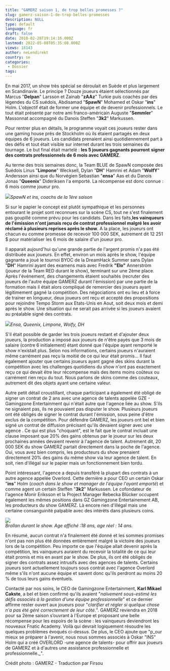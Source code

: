 ```yaml
---
title: "GAMERZ saison 1, de trop belles promesses ?"
slug: gamerz-saison-1-de-trop-belles-promesses
description: NULL
type: default
language: fr
draft: false
date: 2018-02-28T19:14:16.000Z
lastmod: 2022-05-08T05:35:08.000Z
views: 18143
author: neLendirekt
country: se
categories:
 - Dossier
tags:
---
```

En mai 2017, un show très spécial se déroulait en Suède et plus largement en Scandinavie. Le principe ? Douze joueurs étaient sélectionnés par Marcus "**Delpan**" Larsson et Zainab "**zAAz**" Turkie puis coachés par des légendes du CS suédois, Abdisamad "**SpawN**" Mohamed et Oskar "**ins**" Holm. L'objectif était de former une équipe et de devenir professionnels. Le tout était présenté par notre ami franco-américain Auguste "**Semmler**" Massonnat accompagné du Danois Steffen "**3k2**" Markussen.

Pour rentrer plus en détails, le programme voyait ces joueurs rester dans une gaming house près de Stockholm où ils étaient partagés en deux équipes de 6 joueurs. Les candidats prenaient ainsi quotidiennement part à des défis et tout était visible sur internet durant les trois semaines du tournage. Le but final était martelé : **les 5 joueurs gagnants pourront** **signer des contrats professionnels de 6 mois avec GAMERZ**.

Au terme des trois semaines donc, la Team BLUE de SpawN composée des Suédois Linus "**Limpone**" Wecksell, Dylan "**DH**" Hamrini et Adam "**WolfY**" Andersson ainsi que du Norvégien Sebastian "**ensa**" Aas et du Danois Jonas "**Queenix**" Dideriksen l'a emporté. La récompense est donc connue : 6 mois comme joueur pro.

![](https://flickshot-ue.s3.eu-west-2.amazonaws.com/flickshot/article/5a537420df513/images/jq065GciAVSQkVXTTLecAf5GHtwdppBrsa6nK549.jpeg)_SpawN et ins, coachs de la 1ère saison_

Si sur le papier le concept est plutôt sympathique et les personnes entourant le projet sont reconnues sur la scène CS, tout ne s'est finalement pas goupillé comme prévu pour les candidats. Dans les faits,**les vainqueurs de l'émission n'ont jamais reçu de contrat professionnel malgré les avoir réclamé à plusieurs reprises après le show**. A la place, les joueurs ont chacun eu comme promesse de recevoir 100 000 SEK, autrement dit 12 251 $ pour matérialiser les 6 mois de salaire d'un joueur pro.

Il apparait aujourd'hui qu'une grande partie de l'argent promis n'a pas été distribuée aux joueurs. En effet, environ un mois après le show, l'équipe gagnante a joué le tournoi BYOC de la DreamHack Summer sans Dylan "**DH**" Hamrini ayant des examens mais avec Fredrik **"Elo"** Annerström (joueur de la Team RED durant le show), terminant sur une 2ème place. Après l'événement, des changements étaient souhaités (recruter des joueurs de l'autre équipe GAMERZ durant l'émission) par une partie de la formation mais il était alors compliqué de remercier des joueurs ayant légitimement gagné la compétition. Des négociations ont eu lieu et à force de trainer en longueur, deux joueurs ont reçu et accepté des propositions pour rejoindre Tempo Storm aux Etats-Unis en Aout, soit deux mois et demi après le show. Une situation qui ne serait pas arrivée si les joueurs avaient au préalable signé des contrats.

![](https://flickshot-ue.s3.eu-west-2.amazonaws.com/flickshot/article/5a537420df513/images/vrrcplk26baStOqCHPWeGgrBJlHfJaRANWwzfWFU.jpeg)_Ensa, Queenix, Limpone, Wolfy, DH_

S'il était possible de garder les trois joueurs restant et d'ajouter deux joueurs, la production a imposé aux joueurs de n'être payés que 3 mois de salaire (contre 6 initialement) étant donné que l'équipe ayant remporté le show n'existait plus. Selon nos informations, certains joueurs n'auraient même carrément pas reçu la moitié de ce qui leur était promis... Il faut également ajouter que certains joueurs ayant gagné des skins durant la compétition avec les challenges quotidiens du show n'ont pas exactement reçu ce qui devait être leur récompense mais des items moins coûteux ou carrément rien reçu du tout. Nous parlons de skins comme des couteaux, autrement dit des objets ayant une certaine valeur.

Autre petit détail croustillant, chaque participant a également été obligé de signer un contrat de 2 ans avec une agence de talents appelée GZE - Gamingzone Entertainment qui n'était autre que l'agence liée au show. S'ils ne signaient pas, ils ne pouvaient pas disputer le show. Plusieurs joueurs ont été obligés de signer le contrat durant l'émission, sous peine d'être exclus de la compétition. Pour défendre GAMERZ, les joueurs ont bel et bien signé un contrat de diffusion précisant qu'ils devaient signer avec une agence . Ce qui est plus "choquant", est le fait que le contrat incluait une clause imposant que 20% des gains obtenus par le joueur sur les deux prochaines années devaient revenir à l'agence de talent. Autrement dit, 20 000 SEK du show GAMERZ partait directement dans la poche de l'agence. Oui, vous avez bien compris, les producteurs du show prenaient directement 20% des gains du même show via leur agence de talent. En soit, rien d'illégal sur le papier mais un fonctionnement bien tordu.

Point intéressant, l'agence a depuis transféré la plupart des contrats à un autre agence appelée Overlord. Cette dernière a pour CEO un certain Oskar "**ins**" Holm (_coach dans le show et manager de l'équipe l'ayant emporté_) et comme agent un certain Steffen "**3k2**" Markussen. Le cofondateur de l'agence Monir Eriksson et la Project Manager Rebecka Blücker occupent également les mêmes positions dans GZ Gamingzone Entertainement AB, les producteurs du show GAMERZ. Là encore rien d'illégal mais une certaine consanguinité palpable avec des intérêts dans plusieurs coins.

![](https://flickshot-ue.s3.eu-west-2.amazonaws.com/flickshot/article/5a537420df513/images/LBwtOwhDfC9ZtDgsyfhS20tAmQCS4GsLaVb7Dl8B.jpeg)  
_Brollan durant le show. Age affiché :18 ans, age réel : 14 ans._

En résumé, aucun contrat n'a finalement été donné et les sommes promises n'ont pas non plus été données entièrement malgré la victoire des joueurs lors de la compétition. Peu importe ce que l'équipe allait devenir après la compétition, les vainqueurs auraient du recevoir la totalité de ce qui leur était promis et mis en avant par le show. De plus, ils ont été obligés de signer des contrats assez intrusifs avec des agences de talents. Certains joueurs sont actuellement toujours sous contrat avec l'agence Overlord même s'ils n'ont aucune équipe et savent donc qu'ils perdront au moins 20 % de tous leurs gains éventuels.

Contacté par nos soins, le CEO de Gamingzone Entertainment, **Karl Mikael Cakste**, a bel et bien confirmé qu'ils avaient "_naïvement sous-estimé les défis associés à la gestion d'une équipe professionnelle_" et ce dernier affirme rester ouvert aux joueurs pour "_clarifier et régler si quelque chose n'a pas été géré correctement de leur côté._". GAMERZ reviendra en 2018 pour sa 2ème saison s’ouvrant à l'Europe et proposant une belle récompense pour les espoirs de la scène : les vainqueurs deviendront les nouveaux Fnatic Academy. Voilà qui devrait logiquement résoudre les quelques problèmes évoqués ci-dessus. De plus, le CEO ajoute que "p_our mieux se préparer à l'avenir, nous nous sommes associés à Oskar "INS" Holm qui a créé OVERLORD -une agence de talents- pour offrir aux joueurs de GAMERZ et à d'autres une assistance professionnelle et professionnelle._".

Crédit photo : GAMERZ - Traduction par Firsou
